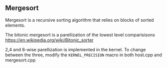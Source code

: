 ## Mergesort

Mergesort is a recursive sorting algorithm that relies on blocks of sorted elements.

The bitonic mergesort is a parellization of the lowest level comparisisons  
https://en.wikipedia.org/wiki/Bitonic_sorter

2,4 and 8-wise parellization is implemented in the kernel. To change between the three, modify the <code>KERNEL_PRECISION</code> macro in both host.cpp and mergesort.cpp
